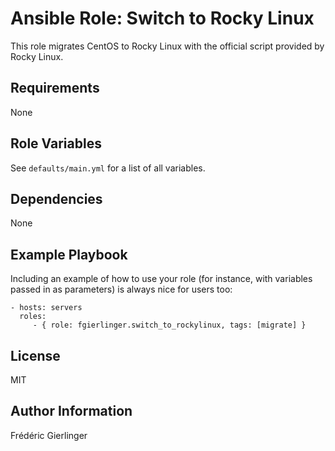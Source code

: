 Ansible Role: Switch to Rocky Linux
=========

This role migrates CentOS to Rocky Linux with the official script provided by Rocky Linux.

Requirements
------------

None

Role Variables
--------------

See `defaults/main.yml` for a list of all variables.

Dependencies
------------

None

Example Playbook
----------------

Including an example of how to use your role (for instance, with variables passed in as parameters) is always nice for users too:

    - hosts: servers
      roles:
         - { role: fgierlinger.switch_to_rockylinux, tags: [migrate] }

License
-------

MIT

Author Information
------------------

Frédéric Gierlinger
